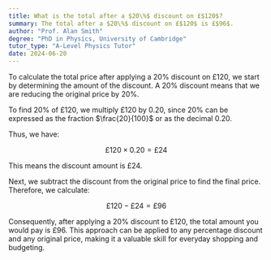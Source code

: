 ```yaml
---
title: What is the total after a $20\%$ discount on £$120$?
summary: The total after a $20\%$ discount on £$120$ is £$96$.
author: "Prof. Alan Smith"
degree: "PhD in Physics, University of Cambridge"
tutor_type: "A-Level Physics Tutor"
date: 2024-06-20
---
```


To calculate the total price after applying a 20% discount on £120, we start by determining the amount of the discount. A 20% discount means that we are reducing the original price by 20%. 

To find 20% of £120, we multiply £120 by 0.20, since $20\%$ can be expressed as the fraction $\frac{20}{100}$ or as the decimal $0.20$. 

Thus, we have:

$$
£120 \times 0.20 = £24
$$

This means the discount amount is £24.

Next, we subtract the discount from the original price to find the final price. Therefore, we calculate:

$$
£120 - £24 = £96
$$

Consequently, after applying a 20% discount to £120, the total amount you would pay is £96. This approach can be applied to any percentage discount and any original price, making it a valuable skill for everyday shopping and budgeting.
    